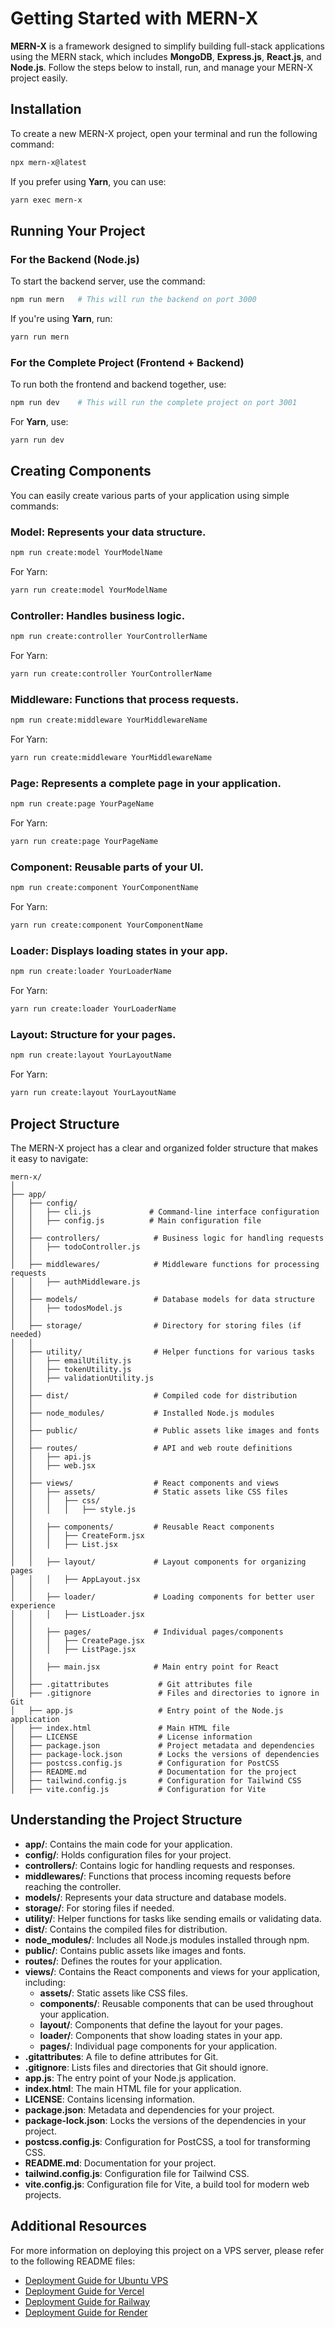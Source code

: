 # Getting Started with MERN-X

**MERN-X** is a framework designed to simplify building full-stack applications using the MERN stack, which includes **MongoDB**, **Express.js**, **React.js**, and **Node.js**. Follow the steps below to install, run, and manage your MERN-X project easily.

## Installation

To create a new MERN-X project, open your terminal and run the following command:

```bash
npx mern-x@latest
```

If you prefer using **Yarn**, you can use:

```bash
yarn exec mern-x
```

## Running Your Project

### For the Backend (Node.js)

To start the backend server, use the command:

```bash
npm run mern   # This will run the backend on port 3000
```

If you're using **Yarn**, run:

```bash
yarn run mern
```

### For the Complete Project (Frontend + Backend)

To run both the frontend and backend together, use:

```bash
npm run dev    # This will run the complete project on port 3001
```

For **Yarn**, use:

```bash
yarn run dev
```

## Creating Components

You can easily create various parts of your application using simple commands:

### Model: Represents your data structure.

```bash
npm run create:model YourModelName
```

For Yarn:

```bash
yarn run create:model YourModelName
```

### Controller: Handles business logic.

```bash
npm run create:controller YourControllerName
```

For Yarn:

```bash
yarn run create:controller YourControllerName
```

### Middleware: Functions that process requests.

```bash
npm run create:middleware YourMiddlewareName
```

For Yarn:

```bash
yarn run create:middleware YourMiddlewareName
```

### Page: Represents a complete page in your application.

```bash
npm run create:page YourPageName
```

For Yarn:

```bash
yarn run create:page YourPageName
```

### Component: Reusable parts of your UI.

```bash
npm run create:component YourComponentName
```

For Yarn:

```bash
yarn run create:component YourComponentName
```

### Loader: Displays loading states in your app.

```bash
npm run create:loader YourLoaderName
```

For Yarn:

```bash
yarn run create:loader YourLoaderName
```

### Layout: Structure for your pages.

```bash
npm run create:layout YourLayoutName
```

For Yarn:

```bash
yarn run create:layout YourLayoutName
```

## Project Structure

The MERN-X project has a clear and organized folder structure that makes it easy to navigate:

```
mern-x/
│
├── app/
│   ├── config/
│   │   ├── cli.js             # Command-line interface configuration
│   │   ├── config.js          # Main configuration file
│   │
│   ├── controllers/            # Business logic for handling requests
│   │   ├── todoController.js
│   │
│   ├── middlewares/            # Middleware functions for processing requests
│   │   ├── authMiddleware.js
│   │
│   ├── models/                 # Database models for data structure
│   │   ├── todosModel.js
│   │
│   ├── storage/                # Directory for storing files (if needed)
│   │
│   ├── utility/                # Helper functions for various tasks
│   │   ├── emailUtility.js
│   │   ├── tokenUtility.js
│   │   ├── validationUtility.js
│   │
│   ├── dist/                   # Compiled code for distribution
│   │
│   ├── node_modules/           # Installed Node.js modules
│   │
│   ├── public/                 # Public assets like images and fonts
│   │
│   ├── routes/                 # API and web route definitions
│   │   ├── api.js
│   │   ├── web.jsx
│   │
│   ├── views/                  # React components and views
│   │   ├── assets/             # Static assets like CSS files
│   │   │   ├── css/
│   │   │   │   ├── style.js
│   │
│   │   ├── components/         # Reusable React components
│   │   │   ├── CreateForm.jsx
│   │   │   ├── List.jsx
│   │
│   │   ├── layout/             # Layout components for organizing pages
│   │   │   ├── AppLayout.jsx
│   │
│   │   ├── loader/             # Loading components for better user experience
│   │   │   ├── ListLoader.jsx
│   │
│   │   ├── pages/              # Individual pages/components
│   │   │   ├── CreatePage.jsx
│   │   │   ├── ListPage.jsx
│   │
│   │   ├── main.jsx            # Main entry point for React
│   │
│   ├── .gitattributes           # Git attributes file
│   ├── .gitignore               # Files and directories to ignore in Git
│   ├── app.js                   # Entry point of the Node.js application
│   ├── index.html               # Main HTML file
│   ├── LICENSE                  # License information
│   ├── package.json             # Project metadata and dependencies
│   ├── package-lock.json        # Locks the versions of dependencies
│   ├── postcss.config.js        # Configuration for PostCSS
│   ├── README.md                # Documentation for the project
│   ├── tailwind.config.js       # Configuration for Tailwind CSS
│   ├── vite.config.js           # Configuration for Vite
```

## Understanding the Project Structure

- **app/**: Contains the main code for your application.
- **config/**: Holds configuration files for your project.
- **controllers/**: Contains logic for handling requests and responses.
- **middlewares/**: Functions that process incoming requests before reaching the controller.
- **models/**: Represents your data structure and database models.
- **storage/**: For storing files if needed.
- **utility/**: Helper functions for tasks like sending emails or validating data.
- **dist/**: Contains the compiled files for distribution.
- **node_modules/**: Includes all Node.js modules installed through npm.
- **public/**: Contains public assets like images and fonts.
- **routes/**: Defines the routes for your application.
- **views/**: Contains the React components and views for your application, including:
  - **assets/**: Static assets like CSS files.
  - **components/**: Reusable components that can be used throughout your application.
  - **layout/**: Components that define the layout for your pages.
  - **loader/**: Components that show loading states in your app.
  - **pages/**: Individual page components for your application.
- **.gitattributes**: A file to define attributes for Git.
- **.gitignore**: Lists files and directories that Git should ignore.
- **app.js**: The entry point of your Node.js application.
- **index.html**: The main HTML file for your application.
- **LICENSE**: Contains licensing information.
- **package.json**: Metadata and dependencies for your project.
- **package-lock.json**: Locks the versions of the dependencies in your project.
- **postcss.config.js**: Configuration for PostCSS, a tool for transforming CSS.
- **README.md**: Documentation for your project.
- **tailwind.config.js**: Configuration file for Tailwind CSS.
- **vite.config.js**: Configuration file for Vite, a build tool for modern web projects.

## Additional Resources

For more information on deploying this project on a VPS server, please refer to the following README files:

- [Deployment Guide for Ubuntu VPS](/docs/deploy_mern_x_project.md)
- [Deployment Guide for Vercel](/docs/deploying-mern-x-vercel.md)
- [Deployment Guide for Railway](https://alphasec.io/how-to-deploy-a-nodejs-app-on-railway)
- [Deployment Guide for Render](https://docs.render.com/deploy-node-express-app)
